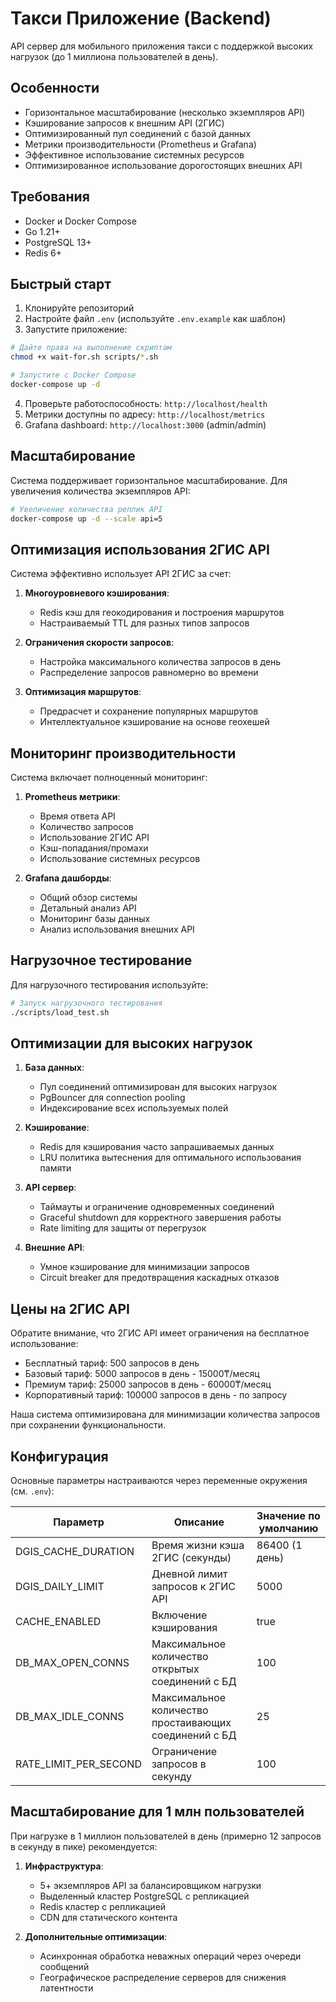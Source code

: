 # Такси Приложение (Backend)

API сервер для мобильного приложения такси с поддержкой высоких нагрузок (до 1 миллиона пользователей в день).

## Особенности

- Горизонтальное масштабирование (несколько экземпляров API)
- Кэширование запросов к внешним API (2ГИС)
- Оптимизированный пул соединений с базой данных
- Метрики производительности (Prometheus и Grafana)
- Эффективное использование системных ресурсов
- Оптимизированное использование дорогостоящих внешних API

## Требования

- Docker и Docker Compose
- Go 1.21+
- PostgreSQL 13+
- Redis 6+

## Быстрый старт

1. Клонируйте репозиторий
2. Настройте файл `.env` (используйте `.env.example` как шаблон)
3. Запустите приложение:

```bash
# Дайте права на выполнение скриптам
chmod +x wait-for.sh scripts/*.sh

# Запустите с Docker Compose
docker-compose up -d
```

4. Проверьте работоспособность: `http://localhost/health`
5. Метрики доступны по адресу: `http://localhost/metrics`
6. Grafana dashboard: `http://localhost:3000` (admin/admin)

## Масштабирование

Система поддерживает горизонтальное масштабирование. Для увеличения количества экземпляров API:

```bash
# Увеличение количества реплик API
docker-compose up -d --scale api=5
```

## Оптимизация использования 2ГИС API

Система эффективно использует API 2ГИС за счет:

1. **Многоуровневого кэширования**:
   - Redis кэш для геокодирования и построения маршрутов
   - Настраиваемый TTL для разных типов запросов

2. **Ограничения скорости запросов**:
   - Настройка максимального количества запросов в день
   - Распределение запросов равномерно во времени

3. **Оптимизация маршрутов**:
   - Предрасчет и сохранение популярных маршрутов
   - Интеллектуальное кэширование на основе геохешей

## Мониторинг производительности

Система включает полноценный мониторинг:

1. **Prometheus метрики**:
   - Время ответа API
   - Количество запросов
   - Использование 2ГИС API
   - Кэш-попадания/промахи
   - Использование системных ресурсов

2. **Grafana дашборды**:
   - Общий обзор системы
   - Детальный анализ API
   - Мониторинг базы данных
   - Анализ использования внешних API

## Нагрузочное тестирование

Для нагрузочного тестирования используйте:

```bash
# Запуск нагрузочного тестирования
./scripts/load_test.sh
```

## Оптимизации для высоких нагрузок

1. **База данных**:
   - Пул соединений оптимизирован для высоких нагрузок
   - PgBouncer для connection pooling
   - Индексирование всех используемых полей

2. **Кэширование**:
   - Redis для кэширования часто запрашиваемых данных
   - LRU политика вытеснения для оптимального использования памяти

3. **API сервер**:
   - Таймауты и ограничение одновременных соединений
   - Graceful shutdown для корректного завершения работы
   - Rate limiting для защиты от перегрузок

4. **Внешние API**:
   - Умное кэширование для минимизации запросов
   - Circuit breaker для предотвращения каскадных отказов

## Цены на 2ГИС API

Обратите внимание, что 2ГИС API имеет ограничения на бесплатное использование:

- Бесплатный тариф: 500 запросов в день
- Базовый тариф: 5000 запросов в день - 15000₸/месяц
- Премиум тариф: 25000 запросов в день - 60000₸/месяц
- Корпоративный тариф: 100000 запросов в день - по запросу

Наша система оптимизирована для минимизации количества запросов при сохранении функциональности.

## Конфигурация

Основные параметры настраиваются через переменные окружения (см. `.env`):

| Параметр | Описание | Значение по умолчанию |
|----------|----------|------------------------|
| DGIS_CACHE_DURATION | Время жизни кэша 2ГИС (секунды) | 86400 (1 день) |
| DGIS_DAILY_LIMIT | Дневной лимит запросов к 2ГИС API | 5000 |
| CACHE_ENABLED | Включение кэширования | true |
| DB_MAX_OPEN_CONNS | Максимальное количество открытых соединений с БД | 100 |
| DB_MAX_IDLE_CONNS | Максимальное количество простаивающих соединений с БД | 25 |
| RATE_LIMIT_PER_SECOND | Ограничение запросов в секунду | 100 |

## Масштабирование для 1 млн пользователей

При нагрузке в 1 миллион пользователей в день (примерно 12 запросов в секунду в пике) рекомендуется:

1. **Инфраструктура**:
   - 5+ экземпляров API за балансировщиком нагрузки
   - Выделенный кластер PostgreSQL с репликацией
   - Redis кластер с репликацией
   - CDN для статического контента

2. **Дополнительные оптимизации**:
   - Асинхронная обработка неважных операций через очереди сообщений
   - Географическое распределение серверов для снижения латентности
 